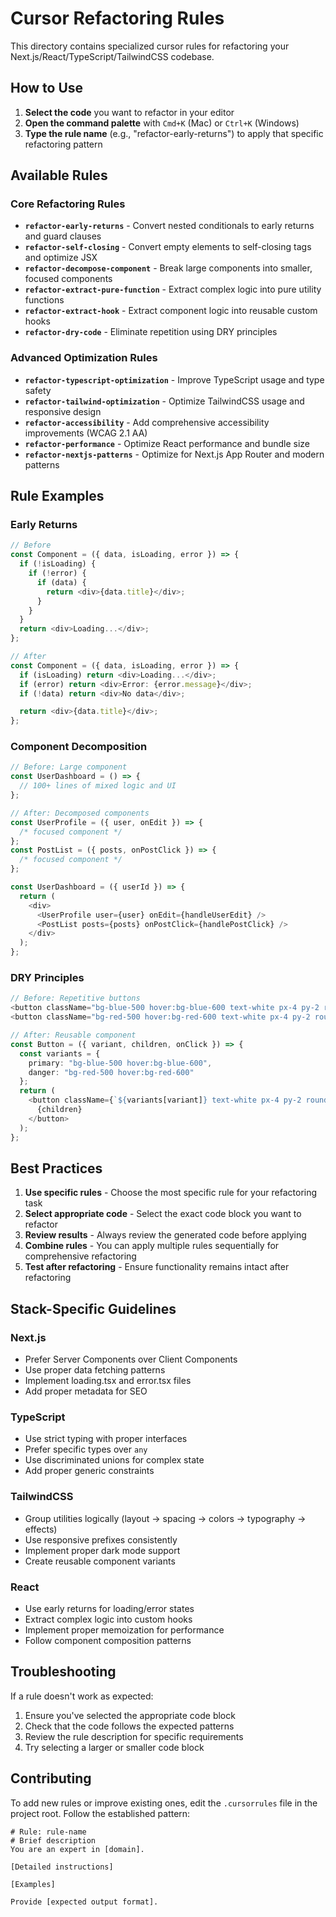 # Cursor Refactoring Rules

This directory contains specialized cursor rules for refactoring your Next.js/React/TypeScript/TailwindCSS codebase.

## How to Use

1. **Select the code** you want to refactor in your editor
2. **Open the command palette** with `Cmd+K` (Mac) or `Ctrl+K` (Windows)
3. **Type the rule name** (e.g., "refactor-early-returns") to apply that specific refactoring pattern

## Available Rules

### Core Refactoring Rules

- **`refactor-early-returns`** - Convert nested conditionals to early returns and guard clauses
- **`refactor-self-closing`** - Convert empty elements to self-closing tags and optimize JSX
- **`refactor-decompose-component`** - Break large components into smaller, focused components
- **`refactor-extract-pure-function`** - Extract complex logic into pure utility functions
- **`refactor-extract-hook`** - Extract component logic into reusable custom hooks
- **`refactor-dry-code`** - Eliminate repetition using DRY principles

### Advanced Optimization Rules

- **`refactor-typescript-optimization`** - Improve TypeScript usage and type safety
- **`refactor-tailwind-optimization`** - Optimize TailwindCSS usage and responsive design
- **`refactor-accessibility`** - Add comprehensive accessibility improvements (WCAG 2.1 AA)
- **`refactor-performance`** - Optimize React performance and bundle size
- **`refactor-nextjs-patterns`** - Optimize for Next.js App Router and modern patterns

## Rule Examples

### Early Returns

```typescript
// Before
const Component = ({ data, isLoading, error }) => {
  if (!isLoading) {
    if (!error) {
      if (data) {
        return <div>{data.title}</div>;
      }
    }
  }
  return <div>Loading...</div>;
};

// After
const Component = ({ data, isLoading, error }) => {
  if (isLoading) return <div>Loading...</div>;
  if (error) return <div>Error: {error.message}</div>;
  if (!data) return <div>No data</div>;

  return <div>{data.title}</div>;
};
```

### Component Decomposition

```typescript
// Before: Large component
const UserDashboard = () => {
  // 100+ lines of mixed logic and UI
};

// After: Decomposed components
const UserProfile = ({ user, onEdit }) => {
  /* focused component */
};
const PostList = ({ posts, onPostClick }) => {
  /* focused component */
};

const UserDashboard = ({ userId }) => {
  return (
    <div>
      <UserProfile user={user} onEdit={handleUserEdit} />
      <PostList posts={posts} onPostClick={handlePostClick} />
    </div>
  );
};
```

### DRY Principles

```typescript
// Before: Repetitive buttons
<button className="bg-blue-500 hover:bg-blue-600 text-white px-4 py-2 rounded">Save</button>
<button className="bg-red-500 hover:bg-red-600 text-white px-4 py-2 rounded">Cancel</button>

// After: Reusable component
const Button = ({ variant, children, onClick }) => {
  const variants = {
    primary: "bg-blue-500 hover:bg-blue-600",
    danger: "bg-red-500 hover:bg-red-600"
  };
  return (
    <button className={`${variants[variant]} text-white px-4 py-2 rounded`} onClick={onClick}>
      {children}
    </button>
  );
};
```

## Best Practices

1. **Use specific rules** - Choose the most specific rule for your refactoring task
2. **Select appropriate code** - Select the exact code block you want to refactor
3. **Review results** - Always review the generated code before applying
4. **Combine rules** - You can apply multiple rules sequentially for comprehensive refactoring
5. **Test after refactoring** - Ensure functionality remains intact after refactoring

## Stack-Specific Guidelines

### Next.js

- Prefer Server Components over Client Components
- Use proper data fetching patterns
- Implement loading.tsx and error.tsx files
- Add proper metadata for SEO

### TypeScript

- Use strict typing with proper interfaces
- Prefer specific types over `any`
- Use discriminated unions for complex state
- Add proper generic constraints

### TailwindCSS

- Group utilities logically (layout → spacing → colors → typography → effects)
- Use responsive prefixes consistently
- Implement proper dark mode support
- Create reusable component variants

### React

- Use early returns for loading/error states
- Extract complex logic into custom hooks
- Implement proper memoization for performance
- Follow component composition patterns

## Troubleshooting

If a rule doesn't work as expected:

1. Ensure you've selected the appropriate code block
2. Check that the code follows the expected patterns
3. Review the rule description for specific requirements
4. Try selecting a larger or smaller code block

## Contributing

To add new rules or improve existing ones, edit the `.cursorrules` file in the project root. Follow the established pattern:

```
# Rule: rule-name
# Brief description
You are an expert in [domain].

[Detailed instructions]

[Examples]

Provide [expected output format].
```
